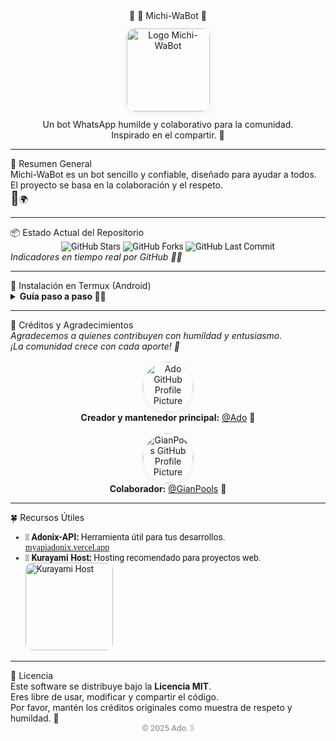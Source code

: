 

<div align="center">
  <span class="titulo">🐾 <span class="emoji-move">🍃</span> Michi-WaBot <span class="emoji-spin">🍉</span></span>
  <br>
  <img src="https://iili.io/FZQTsXR.jpg" alt="Logo Michi-WaBot" width="133" style="border-radius:14px; box-shadow:0 3px 12px #eee; margin:12px 0;"/>
  <div class="subtitulo">Un bot WhatsApp humilde y colaborativo para la comunidad.<br>
  Inspirado en el compartir. <span class="emoji-move">🌳</span><span class="emoji-spin"></span></div>
</div>

---

<div class="seccion">
<span class="subtitulo"><span class="emoji-move">🍃</span> Resumen General</span><br>
Michi-WaBot es un bot sencillo y confiable, diseñado para ayudar a todos. El proyecto se basa en la colaboración y el respeto.<br>
<span style="font-size:1.5em;" class="emoji-spin">🌱</span><span class="emoji-move">🌍</span>
</div>

---

<div class="seccion">
<span class="subtitulo"><span class="emoji-spin">📦</span> Estado Actual del Repositorio</span>
<br>
<div align="center" style="font-family:'Roboto',Arial,sans-serif;">
  <img src="https://img.shields.io/github/stars/Ado-rgb/Michi-WaBot?style=for-the-badge&logo=github&color=yellow" alt="GitHub Stars"/>
  <img src="https://img.shields.io/github/forks/Ado-rgb/Michi-WaBot?style=for-the-badge&logo=github&color=blue" alt="GitHub Forks"/>
  <img src="https://img.shields.io/github/last-commit/Ado-rgb/Michi-WaBot?style=for-the-badge&logo=github&color=green" alt="GitHub Last Commit"/>
</div>
<em>Indicadores en tiempo real por GitHub <span class="emoji-move">🔄</span><span class="emoji-spin">🥗</span></em>
</div>

---

<div class="seccion">
<span class="subtitulo"><span class="emoji-move">🍎</span> Instalación en Termux (Android)</span>
<details>
  <summary><strong>Guía paso a paso <span class="emoji-spin">🌿</span><span class="emoji-move">🍋</span></strong></summary>
  <ol style="font-family:'Roboto',Arial,sans-serif;">
    <li>
      <strong>Concede permisos de almacenamiento:</strong> <br>
      <code>termux-setup-storage</code> <span class="emoji-move">🍪</span>
    </li>
    <li>
      <strong>Actualiza y prepara el entorno:</strong> <br>
      <code>apt update && apt upgrade -y</code> <br>
      <code>pkg install -y git nodejs ffmpeg imagemagick</code> <span class="emoji-spin">🥑</span>
    </li>
    <li>
      <strong>Clona el repositorio del bot:</strong> <br>
      <code>git clone https://github.com/Ado-rgb/Michi-WaBot.git</code> <span class="emoji-move">🍌</span>
    </li>
    <li>
      <strong>Accede al directorio del proyecto:</strong> <br>
      <code>cd Michi-WaBot</code> <span class="emoji-spin">🍉</span>
    </li>
    <li>
      <strong>Instala las dependencias de Node.js:</strong> <br>
      <code>npm install</code> <span class="emoji-move">🍒</span>
    </li>
    <li>
      <strong>Inicia el bot:</strong> <br>
      <code>npm start</code> <span class="emoji-spin">🍏</span>
    </li>
  </ol>
</details>
</div>

---

<div class="seccion">
<span class="subtitulo"><span class="emoji-spin">🥗</span> Créditos y Agradecimientos</span>
<br>
<em>Agradecemos a quienes contribuyen con humildad y entusiasmo.<br>
¡La comunidad crece con cada aporte! <span class="emoji-move">🌸</span></em>
<br><br>
<div align="center" class="credito">
  <a href="https://github.com/Ado-rgb">
    <img src="https://github.com/Ado-rgb.png" alt="Ado GitHub Profile Picture" width="80" style="border-radius:50%; box-shadow:0 2px 8px #ececec;"/>
  </a>
  <br>
  <strong>Creador y mantenedor principal:</strong> <a href="https://github.com/Ado-rgb">@Ado</a> <span class="emoji-move">🧉</span>
  <br><br>
  <a href="https://github.com/GianPools">
    <img src="https://github.com/GianPools.png" alt="GianPools GitHub Profile Picture" width="80" style="border-radius:50%; box-shadow:0 2px 8px #ececec;"/>
  </a>
  <br>
  <strong>Colaborador:</strong> <a href="https://github.com/GianPools">@GianPools</a> <span class="emoji-spin">🥝</span>
</div>
</div>

---

<div class="seccion">
<span class="subtitulo"><span class="emoji-move">🍀</span> Recursos Útiles</span>
<ul style="font-family:'Roboto',Arial,sans-serif;">
  <li class="recurso">
    <span class="emoji-spin">🫛</span> <strong>Adonix-API:</strong> Herramienta útil para tus desarrollos.<br>
    <a href="https://myapiadonix.vercel.app" style="font-family:'Merriweather',serif;">myapiadonix.vercel.app</a>
  </li>
  <li class="recurso">
    <span class="emoji-move">🌲</span> <strong>Kurayami Host:</strong> Hosting recomendado para proyectos web.<br>
    <a href="https://dash.kurayamihost.dpdns.org">
      <img src="https://iili.io/FZQRmdP.jpg" alt="Kurayami Host" width="140" style="border-radius:10px;"/>
    </a>
  </li>
</ul>
</div>

---

<div class="seccion licencia">
<span class="subtitulo"><span class="emoji-spin">🍂</span> Licencia</span>
<br>
Este software se distribuye bajo la <strong>Licencia MIT</strong>.<br>
Eres libre de usar, modificar y compartir el código.<br>
Por favor, mantén los créditos originales como muestra de respeto y humildad. <span class="emoji-move">🌼</span>
<br>
<div align="center" style="font-family:'Roboto', Arial, sans-serif; color:gray; font-size:0.95em;">
  © 2025 Ado. <span class="emoji-spin">🍃</span>
</div>
</div>
